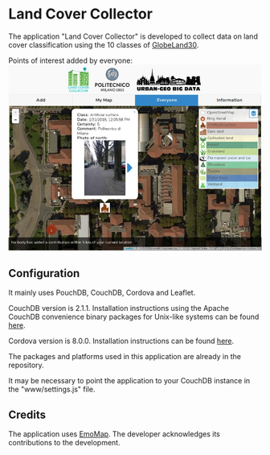 # Land Cover Collector
The application "Land Cover Collector" is developed to collect data on land cover classification using the 10 classes of [GlobeLand30](http://www.globallandcover.com/GLC30Download/index.aspx).

Points of interest added by everyone:
![everyonePois](screenshots/everyonePois.jpg)

## Configuration
It mainly uses PouchDB, CouchDB, Cordova and Leaflet.

CouchDB version is 2.1.1. Installation instructions using the Apache CouchDB convenience binary packages for Unix-like systems can be found [here](http://docs.couchdb.org/en/2.1.1/install/unix.html).

Cordova version is 8.0.0. Installation instructions can be found [here](https://cordova.apache.org/docs/en/latest/guide/cli/).

The packages and platforms used in this application are already in the repository.

It may be necessary to point the application to your CouchDB instance in the "www/settings.js" file.

## Credits
The application uses [EmoMap](https://github.com/cartogroup/emomap). The developer acknowledges its contributions to the development.
